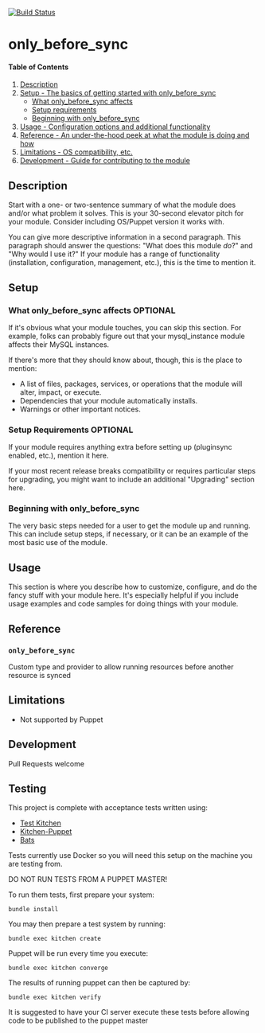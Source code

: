 [![Build Status](https://travis-ci.org/GeoffWilliams/puppet-only_before_sync.svg?branch=master)](https://travis-ci.org/GeoffWilliams/puppet-only_before_sync)
# only_before_sync

#### Table of Contents

1. [Description](#description)
1. [Setup - The basics of getting started with only_before_sync](#setup)
    * [What only_before_sync affects](#what-only_before_sync-affects)
    * [Setup requirements](#setup-requirements)
    * [Beginning with only_before_sync](#beginning-with-only_before_sync)
1. [Usage - Configuration options and additional functionality](#usage)
1. [Reference - An under-the-hood peek at what the module is doing and how](#reference)
1. [Limitations - OS compatibility, etc.](#limitations)
1. [Development - Guide for contributing to the module](#development)

## Description

Start with a one- or two-sentence summary of what the module does and/or what
problem it solves. This is your 30-second elevator pitch for your module.
Consider including OS/Puppet version it works with.

You can give more descriptive information in a second paragraph. This paragraph
should answer the questions: "What does this module *do*?" and "Why would I use
it?" If your module has a range of functionality (installation, configuration,
management, etc.), this is the time to mention it.

## Setup

### What only_before_sync affects **OPTIONAL**

If it's obvious what your module touches, you can skip this section. For
example, folks can probably figure out that your mysql_instance module affects
their MySQL instances.

If there's more that they should know about, though, this is the place to mention:

* A list of files, packages, services, or operations that the module will alter,
  impact, or execute.
* Dependencies that your module automatically installs.
* Warnings or other important notices.

### Setup Requirements **OPTIONAL**

If your module requires anything extra before setting up (pluginsync enabled,
etc.), mention it here.

If your most recent release breaks compatibility or requires particular steps
for upgrading, you might want to include an additional "Upgrading" section
here.

### Beginning with only_before_sync

The very basic steps needed for a user to get the module up and running. This
can include setup steps, if necessary, or it can be an example of the most
basic use of the module.

## Usage

This section is where you describe how to customize, configure, and do the
fancy stuff with your module here. It's especially helpful if you include usage
examples and code samples for doing things with your module.

## Reference
### `only_before_sync`
Custom type and provider to allow running resources before another resource is synced

## Limitations
* Not supported by Puppet

## Development
Pull Requests welcome

## Testing
This project is complete with acceptance tests written using:
* [Test Kitchen](http://kitchen.ci)
* [Kitchen-Puppet](https://github.com/neillturner/kitchen-puppet)
* [Bats](https://github.com/sstephenson/bats)

Tests currently use Docker so you will need this setup on the machine you are testing from.

DO NOT RUN TESTS FROM A PUPPET MASTER!

To run them tests, first prepare your system:
```shell
bundle install
```

You may then prepare a test system by running:
```shell
bundle exec kitchen create
```

Puppet will be run every time you execute:
```shell
bundle exec kitchen converge
```

The results of running puppet can then be captured by:
```shell
bundle exec kitchen verify
```

It is suggested to have your CI server execute these tests before allowing code
to be published to the puppet master

